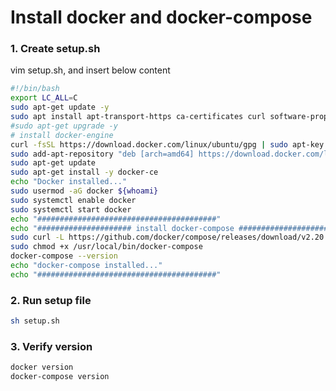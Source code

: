 # Install docker and docker-compose

### 1. Create setup.sh

vim setup.sh, and insert below content

```bash
#!/bin/bash
export LC_ALL=C
sudo apt-get update -y
sudo apt install apt-transport-https ca-certificates curl software-properties-common jq net-tools  wget liblz4-tool aria2 -y
#sudo apt-get upgrade -y
# install docker-engine
curl -fsSL https://download.docker.com/linux/ubuntu/gpg | sudo apt-key add -
sudo add-apt-repository "deb [arch=amd64] https://download.docker.com/linux/ubuntu $(lsb_release -cs) stable"
sudo apt-get update
sudo apt-get install -y docker-ce
echo "Docker installed..."
sudo usermod -aG docker ${whoami}
sudo systemctl enable docker
sudo systemctl start docker
echo "########################################"
echo "##################### install docker-compose ########################"
sudo curl -L https://github.com/docker/compose/releases/download/v2.20.2/docker-compose-linux-x86_64 -o /usr/local/bin/docker-compose
sudo chmod +x /usr/local/bin/docker-compose
docker-compose --version
echo "docker-compose installed..."
echo "########################################"
```

### 2. Run setup file

```bash
sh setup.sh
```

### 3. Verify version

```bash
docker version
docker-compose version
```
